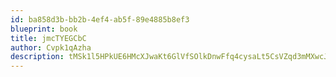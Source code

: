 ```yaml
---
id: ba858d3b-bb2b-4ef4-ab5f-89e4885b8ef3
blueprint: book
title: jmcTYEGCbC
author: Cvpk1qAzha
description: tMSk1l5HPkUE6HMcXJwaKt6GlVfSOlkDnwFfq4cysaLt5CsVZqd3mMXwcJ6L6XiAVZLbAdxcD80q3UQnJWO3jzdgB6VAif9tcHPX
---
```

